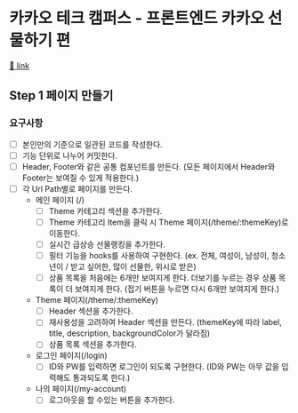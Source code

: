 # 카카오 테크 캠퍼스 - 프론트엔드 카카오 선물하기 편

[🔗 link](https://edu.nextstep.camp/s/hazAC9xa)

## Step 1 페이지 만들기

### 요구사항
- [ ] 본인만의 기준으로 일관된 코드를 작성한다.
- [ ] 기능 단위로 나누어 커밋한다.
- [ ] Header, Footer와 같은 공통 컴포넌트를 만든다. (모든 페이지에서 Header와 Footer는 보여질 수 있게 적용한다.)
- [ ] 각 Url Path별로 페이지를 만든다.
    - 메인 페이지 (/)
        - [ ] Theme 카테고리 섹션을 추가한다.
        - [ ] Theme 카테고리 Item을 클릭 시 Theme 페이지(/theme/:themeKey)로 이동한다.
        - [ ] 실시간 급상승 선물랭킹을 추가한다.
        - [ ] 필터 기능을 hooks를 사용하여 구현한다. (ex. 전체, 여성이, 남성이, 청소년이 / 받고 싶어한, 많이 선물한, 위시로 받은)
        - [ ] 상품 목록을 처음에는 6개만 보여지게 한다. 더보기를 누르는 경우 상품 목록이 더 보여지게 한다. (접기 버튼을 누르면 다시 6개만 보여지게 한다.)
    - Theme 페이지(/theme/:themeKey)
        - [ ] Header 섹션을 추가한다.
        - [ ] 재사용성을 고려하여 Header 섹션을 만든다. (themeKey에 따라 label, title, description, backgroundColor가 달라짐)
        - [ ] 상품 목록 섹션을 추가한다.
    - 로그인 페이지(/login)
        - [ ] ID와 PW를 입력하면 로그인이 되도록 구현한다. (ID와 PW는 아무 값을 입력해도 통과되도록 한다.)
    - 나의 페이지(/my-account)
        - [ ] 로그아웃을 할 수있는 버튼을 추가한다.